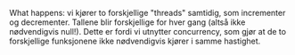What happens: vi kjører to forskjellige "threads" samtidig, som incrementer og decrementer. Tallene blir forskjellige for hver gang (altså ikke nødvendigvis null!). Dette er fordi vi utnytter concurrency, som gjør at de to forskjellige funksjonene ikke nødvendigvis kjører i samme hastighet. 